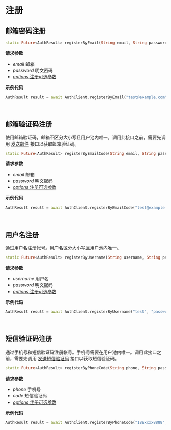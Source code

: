 # 注册

<LastUpdated/>

## 邮箱密码注册

```dart
static Future<AuthResult> registerByEmail(String email, String password, [RegisterOptions? options]) async
```

**请求参数**

* *email* 邮箱
* *password* 明文密码
* [*options* 注册可选参数](./options.md#RegisterOptions)


**示例代码**

```dart
AuthResult result = await AuthClient.registerByEmail("test@example.com", "password");
```

<br>

## 邮箱验证码注册

使用邮箱验证码，邮箱不区分大小写且用户池内唯一。调用此接口之前，需要先调用 [发送邮件](./message.md##-发送邮件) 接口以获取邮箱验证码。

```dart
static Future<AuthResult> registerByEmailCode(String email, String passCode, [RegisterOptions? options]) async
```

**请求参数**

* *email* 邮箱
* *password* 明文密码
* [*options* 注册可选参数](./options.md#RegisterOptions)

**示例代码**

```dart
AuthResult result = await AuthClient.registerByEmailCode("test@example.com", "code");
```

<br>

## 用户名注册

通过用户名注册帐号。用户名区分大小写且用户池内唯一。

```dart
static Future<AuthResult> registerByUsername(String username, String password, [RegisterOptions? options]) async
```

**请求参数**

* *username* 用户名
* *password* 明文密码
* [*options* 注册可选参数](./options.md#RegisterOptions)

**示例代码**

```dart
AuthResult result = await AuthClient.registerByUsername("test", "password");
```

<br>

## 短信验证码注册

通过手机号和短信验证码注册帐号。手机号需要在用户池内唯一。调用此接口之前，需要先调用 [发送短信验证码](./message.md##-发送短信) 接口以获取短信验证码。

```dart
static Future<AuthResult> registerByPhoneCode(String phone, String passCode, [String? phoneCountryCode, RegisterOptions? options]) async
```

**请求参数**

* *phone* 手机号
* *code* 短信验证码
* [*options* 注册可选参数](./options.md#RegisterOptions)

**示例代码**

```dart
AuthResult result = await AuthClient.registerByPhoneCode("188xxxx8888", "code");
```
<br>
